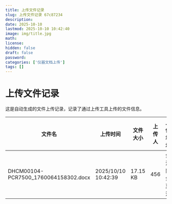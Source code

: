 ```yaml
---
title: 上传文件记录
slug: 上传文件记录 67c87234
description: 
date: 2025-10-10
lastmod: 2025-10-10 10:42:40
image: img/title.jpg
math: 
license: 
hidden: false
draft: false
password: 
categories: ['仪器文档上传']
tags: []
---
```

# 上传文件记录

这是自动生成的文件上传记录，记录了通过上传工具上传的文件信息。

| 文件名 | 上传时间 | 文件大小 | 上传人 | 上传地址 | 下载链接 |
|------|------|------|------|------|------|
| DHCM00104-PCR7500_1760064158302.docx | 2025/10/10 10:42:39 | 17.15 KB | 456 | 金沙萨 金夏沙 | [DHCM00104-PCR7500_1760064158302.docx](https://hugoupload.717170.xyz/src/upload/assets/DHCM00104-PCR7500_1760064158302.docx) |

